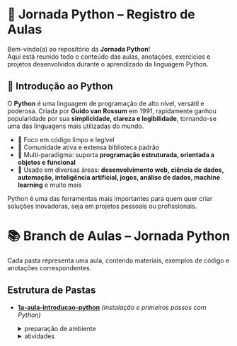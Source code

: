 # 🐍 Jornada Python – Registro de Aulas

Bem-vindo(a) ao repositório da **Jornada Python**!  
Aqui está reunido todo o conteúdo das aulas, anotações, exercícios e projetos desenvolvidos durante o aprendizado da linguagem Python.  

## 📖 Introdução ao Python

O **Python** é uma linguagem de programação de alto nível, versátil e poderosa. Criada por **Guido van Rossum** em 1991, rapidamente ganhou popularidade por sua **simplicidade, clareza e legibilidade**, tornando-se uma das linguagens mais utilizadas do mundo.  

- 🔹 Foco em código limpo e legível  
- 🔹 Comunidade ativa e extensa biblioteca padrão  
- 🔹 Multi-paradigma: suporta **programação estruturada, orientada a objetos e funcional**  
- 🔹 Usado em diversas áreas: **desenvolvimento web, ciência de dados, automação, inteligência artificial, jogos, análise de dados, machine learning** e muito mais  

Python é uma das ferramentas mais importantes para quem quer criar soluções inovadoras, seja em projetos pessoais ou profissionais.  

# 📚 Branch de Aulas – Jornada Python

Cada pasta representa uma aula, contendo materiais, exemplos de código e anotações correspondentes.  

## Estrutura de Pastas

- [**1a-aula-introducao-python**](https://github.com/Gabriel0Ramos0/AulasPython/tree/main/1a-aula) *(instalação e primeiros passos com Python)*  
  <details>
    <summary>preparação de ambiente</summary>

    1. Baixar e instalar o Python:  
       - Site oficial: [https://www.python.org/downloads/](https://www.python.org/downloads/)  
       - Baixe a versão estável mais recente.  

    2. Configurar no Windows:  
       - Durante a instalação, marque a opção **"Add Python to PATH"**.  
       - Caso esqueça, adicione manualmente nas variáveis de ambiente:  
         ```
         C:\Users\SEU_USUARIO\AppData\Local\Programs\Python\Python3X\
         C:\Users\SEU_USUARIO\AppData\Local\Programs\Python\Python3X\Scripts\
         ```

    3. Testar instalação:  
       ```bash
       python --version
       ```  
       ou  
       ```bash
       py --version
       ```  
       ✅ Deve retornar algo como `Python 3.12.3`.  

    4. Acessar o interpretador interativo (REPL):  
       ```bash
       python
       ```  
       Vai aparecer:  
       ```
       >>>
       ```  
       Agora já é possível rodar comandos diretamente.  

    5. Executar scripts `.py`:  
       - Crie um arquivo chamado `primeiro.py` com:  
         ```python
         print("Olá, Python!")
         ```  
       - Rode no terminal:  
         ```bash
         python primeiro.py
         ```  

    Documentação:  
    - [Python Docs](https://docs.python.org/3/)  
    - [Python Tutorial – W3Schools](https://www.w3schools.com/python/)  
  </details>

  <details>
    <summary>atividades</summary>

    1. Mostre na tela a frase:  
       ```python
       print("Olá, mundo!")
       ```
    2. Crie uma variável chamada **nome** e armazene seu nome. Mostre com `print(nome)`.  
    3. Some dois números fixos (ex: `7 + 3`) e mostre o resultado.  
    4. Use `input()` para perguntar o nome do usuário e mostre uma saudação.  
    5. Altere o valor de uma variável após imprimir e mostre o novo valor.  
    6. Crie uma variável **curso** com o nome de um curso e mostre:  
       `"Você está aprendendo <curso>"`.  
    7. Crie duas variáveis com notas e calcule a soma.  
    8. Crie três variáveis: **nome, idade e cidade**, e exiba tudo numa frase só.  

  </details>
